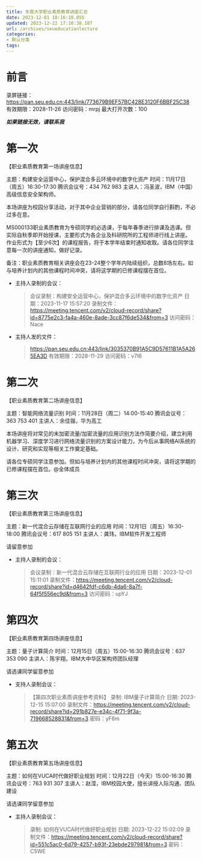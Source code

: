 ```yaml
---
title: 东南大学职业素质教育讲座汇总
date: 2023-12-01 18:16:18.055
updated: 2023-12-22 17:10:38.187
url: /archives/seueducationlecture
categories: 
- 默认分类
tags: 
---
```


# 前言

录屏链接：https://pan.seu.edu.cn:443/link/773679B9EF57BC428E3120F6BBF25C38
有效期限：2028-11-26
访问密码：mrpj
最大打开次数：100

***如果链接无效，请联系我***

# 第一次

【职业素质教育第一场讲座信息】

主题：构建安全运营中心，保护混合多云环境中的数字化资产
时间：11月17日（周五）16:30-17:30
腾讯会议号：434 762 983
主讲人：冯圣波，IBM（中国）高级信息安全架构师。

本场讲座为校园分享活动，对于其中企业营销的部分，请各位同学自行斟酌，不必过多在意。

MS000133职业素质教育为专硕同学的必选课，于每年春季进行排课及选课。但实际自秋季即开始授课，主要形式为各企业及科研院所的工程师进行线上讲座。
作业形式为【至少6次】的课程报告，将于本学年结束时通知收取。请各位同学注意每一次的讲座通知，做好记录。

备注：职业素质教育相关讲座会在23-24整个学年内陆续组织，总数8场左右。如与培养计划内的其他课程时间冲突，请将这学期的已修课程摆在首位。

- 主持人录制的会议：
	> 会议录制：构建安全运营中心，保护混合多云环境中的数字化资产
 	> 日期：2023-11-17 15:57:20
 	> 录制文件：https://meeting.tencent.com/v2/cloud-record/share?id=8775e2c3-fa4a-460e-8ade-3cc87f6de534&from=3
 	> 访问密码：Nace

- 主持人发的文件：
	> https://pan.seu.edu.cn:443/link/3035370B91A5C9D57611B1A5A265EA3D
	> 有效期限：2028-11-29
	> 访问密码：v7I6

# 第二次

【职业素质教育第二场讲座信息】

主题：智能网络流量识别
时间：11月28日（周二）14:00-15:40
腾讯会议号：363 753 401
主讲人：余佳锴，华为高工

本场讲座将对常见的未加密流量/加密流量的应用识别方法作简要介绍，建立利用机器学习、深度学习进行网络流量识别的方案设计能力，为今后从事网络AI系统的设计、研究和实现等相关工作奠定基础。

请各位专硕同学注意参加。但如与培养计划内的其他课程时间冲突，请将这学期的已修课程摆在首位。@全体成员

# 第三次

【职业素质教育第三场讲座信息】

主题：新一代混合云存储在互联网行业的应用
时间：12月1日（周五）16:30-18:00
腾讯会议号：617 805 151
主讲人：龚玮，IBM软件开发工程师

请留意参加

- 主持人录制的会议：
  	> 会议录制：新一代混合云存储在互联网行业的应用
	> 日期：2023-12-01 15:11:01
	> 录制文件：https://meeting.tencent.com/v2/cloud-record/share?id=d4642fdf-c6db-4da6-8a7f-64f5f556ec9d&from=3
	> 访问密码：upYJ

# 第四次

【职业素质教育第四场讲座信息】

主题：量子计算简介
时间：12月15日（周五）15:00-16:30
腾讯会议号：637 353 090
主讲人：陈宇翔，IBM大中华区架构师团队经理

请选课同学留意参加

- 支持人录制会议：
	> 【第四次职业素质讲座参考资料】
	> 录制: IBM量子计算简介
	> 日期: 2023-12-15 15:07:00
	> 录制文件：https://meeting.tencent.com/v2/cloud-record/share?id=291b827e-e34c-4f71-9f3a-719668528831&from=3
	> 密码：yF6m

# 第五次

【职业素质教育第五场讲座信息】

主题：如何在VUCA时代做好职业规划
时间：12月22日（今天）15:00-16:30
腾讯会议号：763 931 307
主讲人：赵滢，IBM校园大使，擅长讲授人际沟通、团队建设

请选课同学留意参加

- 主持人录制会议：
	> 录制: 如何在VUCA时代做好职业规划
	> 日期: 2023-12-22 15:02:09
	> 录制文件：https://meeting.tencent.com/v2/cloud-record/share?id=551c5ac0-6d79-4257-b93f-23ebde297981&from=3
	> 密码：C5WE
